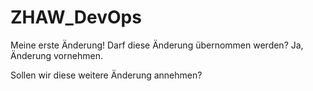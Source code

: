 # ZHAW_DevOps

Meine erste Änderung!
Darf diese Änderung übernommen werden?
Ja, Änderung vornehmen. 


Sollen wir diese weitere Änderung annehmen?